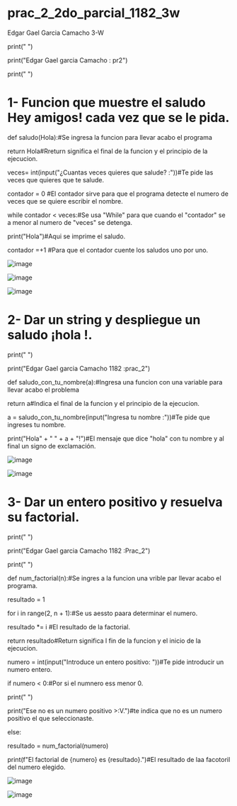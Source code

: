 # prac_2_2do_parcial_1182_3w
Edgar Gael Garcia Camacho 3-W

print(" ")

print("Edgar Gael garcia Camacho : pr2")

print(" ")

# 1- Funcion que muestre el saludo Hey amigos! cada vez que se le pida.

def saludo(Hola):#Se ingresa la funcion para llevar acabo el programa
  
  return Hola#Rreturn significa el final de la funcion y el principio de la ejecucion.

veces= int(input("¿Cuantas veces quieres que salude? :"))#Te pide las veces que quieres que te salude.

contador = 0 #El contador  sirve para que el programa detecte el numero de veces que se quiere escribir el nombre.

while contador < veces:#Se usa "While" para que cuando el "contador" se a menor al numero de "veces" se detenga.

  print("Hola")#Aqui se imprime el saludo.
  
  contador =+1 #Para que el contador cuente los saludos uno por uno.

  ![image](https://github.com/user-attachments/assets/cdd6023b-8d55-48cd-a76e-9361a6eb183c)

  ![image](https://github.com/user-attachments/assets/6935b24d-940d-4ccc-9787-69831c920847)

  ![image](https://github.com/user-attachments/assets/336df0f6-3283-421c-9b13-f1ed00873bda)

# 2- Dar un string <nombre> y despliegue un saludo ¡hola <nombre>!.

print(" ")

print("Edgar Gael garcia Camacho 1182 :prac_2")

def saludo_con_tu_nombre(a):#Ingresa una funcion con una variable para llevar acabo el problema

  return a#Indica el final de la funcion y el principio de la ejecucion. 

a = saludo_con_tu_nombre(input("Ingresa tu nombre :"))#Te pide que ingreses tu nombre.

print("Hola" + " " + a + "!")#El mensaje que dice "hola" con tu nombre y al final un signo de exclamación.

![image](https://github.com/user-attachments/assets/967c7c0a-f090-41d8-af32-edd710b0e490)

![image](https://github.com/user-attachments/assets/7648e5f1-5da9-4fda-9763-d6d021f600e3)

# 3- Dar un entero positivo y resuelva su factorial.

print(" ")

print("Edgar Gael garcia Camacho 1182 :Prac_2")

print(" ")

def num_factorial(n):#Se ingres a la funcion una vrible par llevar acabo el programa.

  resultado = 1
  
  for i in range(2, n + 1):#Se us aessto paara determinar el numero.
  
  resultado *= i #El resultado de la factorial.
  
  return resultado#Return significa l fin de la funcion y el inicio de la ejecucion.


numero = int(input("Introduce un entero positivo: "))#Te pide introducir un numero entero.


if numero < 0:#Por si el numnero ess menor  0.

  print(" ")
  
  print("Ese no es un numero positivo >:V.")#te indica que no es un numero positivo el que seleccionaste.

else:
    
resultado = num_factorial(numero)
    
  print(f"El factorial de {numero} es {resultado}.")#El resultado de laa facotoril del numero elegido.

  ![image](https://github.com/user-attachments/assets/5731bde0-0168-42ba-b456-eedbd7d77f91)

  ![image](https://github.com/user-attachments/assets/2d052560-b8f7-4aae-8f02-f83786018992)











